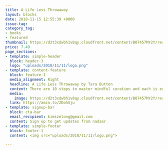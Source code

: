 ```yaml
---
title: A Life Less Throwaway
layout: blocks
date: 2018-11-15 12:55:39 +0000
issue-tag:
category_tag:
- books
- featured
thumbnail: https://d2t3xdwbh1v8qy.cloudfront.net/content/B07457MY2Y/resources/749325738
price: 7.49
page_sections:
- template: simple-header
  block: header-3
  logo: "uploads/2018/11/11/logo.png"
- template: content-feature
  block: feature-1
  media_alignment: Right
  headline: A Life Less Throwaway by Tara Button
  content: There are 10 steps to master mindful curation and each is explained in this book, from understanding and using techniques to freeing yourself from external manipulations.
  media:
    image: https://d2t3xdwbh1v8qy.cloudfront.net/content/B07457MY2Y/resources/749325738
  link: https://amzn.to/2DohSju
- template: signup-bar
  block: cta-bar
  email_recipient: kimszelong@gmail.com
  content: Sign up to get updates from nadaar
- template: simple-footer
  block: footer-1
  content: <img src="uploads/2018/11/11/logo.png">

---
```

